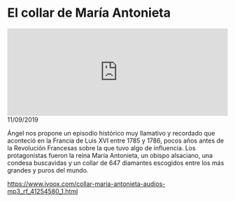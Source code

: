 # El collar de María Antonieta
<iframe id='audio_88903085' frameborder='0' allowfullscreen='' scrolling='no' height='200' style='width:100%;' src='https://www.ivoox.com/player_ej_41254580_6_1.html' loading='lazy'></iframe>11/09/2019

Ángel nos propone un episodio histórico muy llamativo y recordado que aconteció en la Francia de Luis XVI entre 1785 y 1786, pocos años antes de la Revolución Francesas sobre la que tuvo algo de influencia. Los protagonistas fueron la reina María Antonieta, un obispo alsaciano, una condesa buscavidas y un collar de 647 diamantes escogidos entre los más grandes y puros del mundo. 

 

https://www.ivoox.com/collar-maria-antonieta-audios-mp3_rf_41254580_1.html
